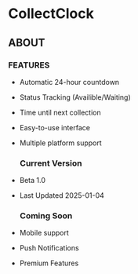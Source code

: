 # CollectClock

## ABOUT

### FEATURES
- Automatic 24-hour countdown
- Status Tracking (Availible/Waiting)
- Time until next collection
- Easy-to-use interface
- Multiple platform support

  ### Current Version
- Beta 1.0
- Last Updated 2025-01-04

  ### Coming Soon
- Mobile support
- Push Notifications
- Premium Features
